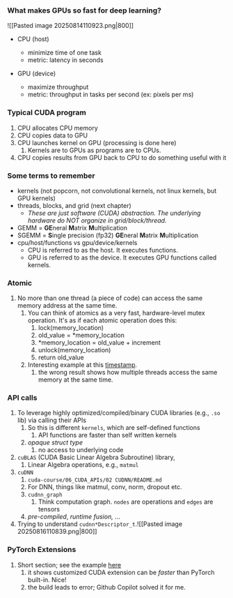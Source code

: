 ### What makes GPUs so fast for deep learning?
![[Pasted image 20250814110923.png|800]]

- CPU (host)
    - minimize time of one task
    - metric: latency in seconds

- GPU (device)
    - maximize throughput
    - metric: throughput in tasks per second (ex: pixels per ms)

### Typical CUDA program
1. CPU allocates CPU memory
2. CPU copies data to GPU
3. CPU launches kernel on GPU (processing is done here)
	1. Kernels are to GPUs as programs are to CPUs.
4. CPU copies results from GPU back to CPU to do something useful with it

### Some terms to remember
- kernels (not popcorn, not convolutional kernels, not linux kernels, but GPU kernels)
- threads, blocks, and grid (next chapter)
	- *These are just software (CUDA) abstraction. The underlying hardware do NOT organize in grid/block/thread.*
- GEMM = **GE**neral **M**atrix **M**ultiplication
- SGEMM = **S**ingle precision (fp32) **GE**neral **M**atrix **M**ultiplication
- cpu/host/functions vs gpu/device/kernels
	- CPU is referred to as the host. It executes functions. 
	- GPU is referred to as the device. It executes GPU functions called kernels.

### Atomic
1. No more than one thread (a piece of code) can access the same memory address at the same time. 
	1. You can think of atomics as a very fast, hardware-level mutex operation. It's as if each atomic operation does this:
		1. lock(memory_location)
		2. old_value = \*memory_location
		3. \*memory_location = old_value + increment
		4. unlock(memory_location)
		5. return old_value
	2. Interesting example at this [timestamp](https://youtu.be/86FAWCzIe_4?t=13002).
		1. the wrong result shows how multiple threads access the same memory at the same time.

### API calls
1. To leverage highly optimized/compiled/binary CUDA libraries (e.g., `.so` lib) via calling their APIs
	1. So this is different `kernels`, which are self-defined functions
		1. API functions are faster than self written kernels
	2. *opaque struct type*
		1. no access to underlying code
2. `cuBLAS` (CUDA Basic Linear Algebra Subroutine) library,
	1. Linear Algebra operations, e.g., `matmul`
3. `cuDNN` 
	1. `cuda-course/06_CUDA_APIs/02 CUDNN/README.md`
	2. For DNN, things like matmul, conv, norm, dropout etc.
	3. `cudnn_graph`
		1. Think computation graph. `nodes` are operations and `edges` are tensors
	4. *pre-compiled*, *runtime fusion,* ...
4. Trying to understand `cudnn*Descriptor_t`.![[Pasted image 20250816110839.png|800]]

### PyTorch Extensions
1. Short section; see the example [here](https://github.com/kbjiang/cuda-course/tree/master/09_PyTorch_Extensions)
	1. it shows customized CUDA extension can be *faster* than PyTorch built-in. Nice!
	2. the build leads to error; Github Copilot solved it for me.